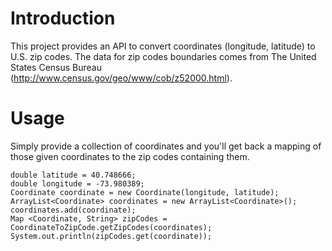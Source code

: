 # Introduction

This project provides an API to convert coordinates (longitude, latitude) to U.S. zip codes. The data for zip codes boundaries comes from The United States Census Bureau (http://www.census.gov/geo/www/cob/z52000.html).

# Usage

Simply provide a collection of coordinates and you'll get back a mapping of those given coordinates to the zip codes containing them.

    double latitude = 40.748666;
    double longitude = -73.980389;
    Coordinate coordinate = new Coordinate(longitude, latitude);
    ArrayList<Coordinate> coordinates = new ArrayList<Coordinate>();
    coordinates.add(coordinate);
    Map <Coordinate, String> zipCodes = CoordinateToZipCode.getZipCodes(coordinates);
    System.out.println(zipCodes.get(coordinate));

